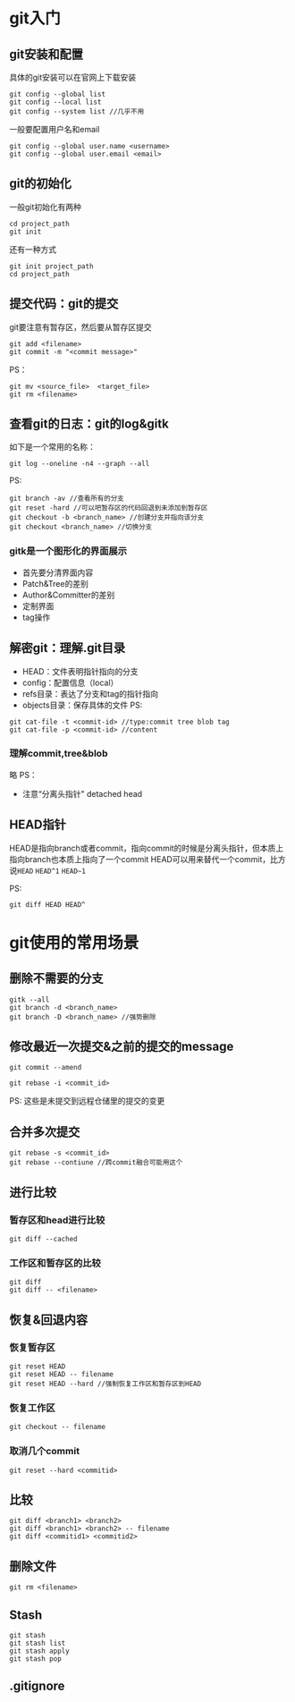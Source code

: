

# git入门

## git安装和配置
具体的git安装可以在官网上下载安装
```
git config --global list
git config --local list
git config --system list //几乎不用
```

一般要配置用户名和email
```
git config --global user.name <username>
git config --global user.email <email>
```

## git的初始化
一般git初始化有两种
```
cd project_path
git init
```
还有一种方式
```
git init project_path
cd project_path
```

## 提交代码：git的提交
git要注意有暂存区，然后要从暂存区提交
```
git add <filename>
git commit -m "<commit message>"
```

PS：
```
git mv <source_file>  <target_file>
git rm <filename>
```

## 查看git的日志：git的log&gitk
如下是一个常用的名称：
```
git log --oneline -n4 --graph --all
```
PS:
```
git branch -av //查看所有的分支 
git reset -hard //可以吧暂存区的代码回退到未添加到暂存区
git checkout -b <branch_name> //创建分支并指向该分支
git checkout <branch_name> //切换分支
```

### gitk是一个图形化的界面展示

* 首先要分清界面内容
* Patch&Tree的差别
* Author&Committer的差别
* 定制界面
* tag操作


## 解密git：理解.git目录

* HEAD：文件表明指针指向的分支
* config：配置信息（local）
* refs目录：表达了分支和tag的指针指向
* objects目录：保存具体的文件
PS:
```
git cat-file -t <commit-id> //type:commit tree blob tag
git cat-file -p <commit-id> //content
```

### 理解commit,tree&blob

略
PS：
* 注意“分离头指针" detached head

## HEAD指针

HEAD是指向branch或者commit，指向commit的时候是分离头指针，但本质上指向branch也本质上指向了一个commit
HEAD可以用来替代一个commit，比方说`HEAD`  `HEAD^1` `HEAD~1`

PS:
```
git diff HEAD HEAD^
```

# git使用的常用场景
## 删除不需要的分支
```
gitk --all
git branch -d <branch_name>
git branch -D <branch_name> //强势删除
```

## 修改最近一次提交&之前的提交的message
```
git commit --amend
```

```
git rebase -i <commit_id>
```

PS: 这些是未提交到远程仓储里的提交的变更

## 合并多次提交
```
git rebase -s <commit_id>
git rebase --contiune //跨commit融合可能用这个
```

## 进行比较

### 暂存区和head进行比较
```
git diff --cached
```

### 工作区和暂存区的比较
```
git diff
git diff -- <filename>
```
## 恢复&回退内容
### 恢复暂存区
```
git reset HEAD
git reset HEAD -- filename
git reset HEAD --hard //强制恢复工作区和暂存区到HEAD
```

### 恢复工作区
```
git checkout -- filename
```

### 取消几个commit
```
git reset --hard <commitid>
```

## 比较
```
git diff <branch1> <branch2>
git diff <branch1> <branch2> -- filename
git diff <commitid1> <commitid2>
```

## 删除文件
```
git rm <filename>
```

## Stash
```
git stash
git stash list
git stash apply
git stash pop
```

## .gitignore